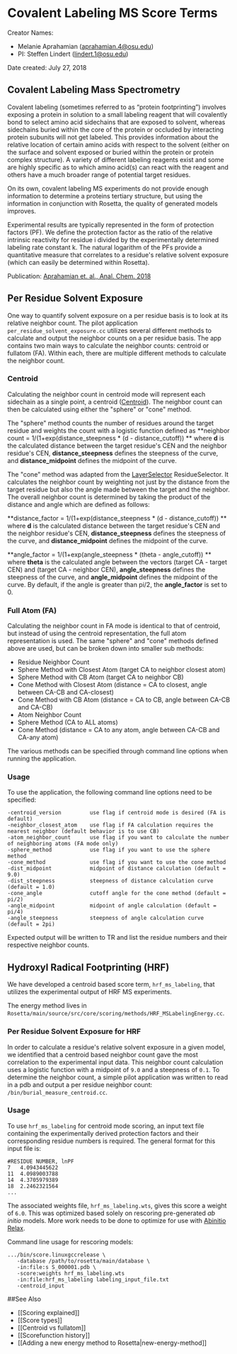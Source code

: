 # Covalent Labeling MS Score Terms

Creator Names:
* Melanie Aprahamian (aprahamian.4@osu.edu)
* PI: Steffen Lindert (lindert.1@osu.edu)

Date created: July 27, 2018

## Covalent Labeling Mass Spectrometry
Covalent labeling (sometimes referred to as “protein footprinting”) involves exposing a protein in solution to a small labeling reagent that will covalently bond to select amino acid sidechains that are exposed to solvent, whereas sidechains buried within the core of the protein or occluded by interacting protein subunits will not get labeled. This provides information about the relative location of certain amino acids with respect to the solvent (either on the surface and solvent exposed or buried within the protein or protein complex structure). A variety of different labeling reagents exist and some are highly specific as to which amino acid(s) can react with the reagent and others have a much broader range of potential target residues.

On its own, covalent labeling MS experiments do not provide enough information to determine a proteins tertiary structure, but using the information in conjunction with Rosetta, the quality of generated models improves.

Experimental results are typically represented in the form of protection factors (PF). We define the protection factor as the ratio of the relative intrinsic reactivity for residue i divided by the experimentally determined labeling rate constant k. The natural logarithm of the PFs provide a quantitative measure that correlates to a residue's relative solvent exposure (which can easily be determined within Rosetta).

Publication: [Aprahamian et. al., Anal. Chem. 2018](https://pubs.acs.org/doi/abs/10.1021/acs.analchem.8b01624)

## Per Residue Solvent Exposure
One way to quantify solvent exposure on a per residue basis is to look at its relative neighbor count. The pilot application `per_residue_solvent_exposure.cc` utilizes several different methods to calculate and output the neighbor counts on a per residue basis. The app contains two main ways to calculate the neighbor counts: centroid or fullatom (FA). Within each, there are multiple different methods to calculate the neighbor count. 

### Centroid
Calculating the neighbor count in centroid mode will represent each sidechain as a single point, a centroid ([Centroid](https://www.rosettacommons.org/docs/wiki/rosetta_basics/Glossary/Glossary#c)). The neighbor count can then be calculated using either the "sphere" or "cone" method.

The "sphere" method counts the number of residues around the target residue and weights the count with a logistic function defined as **neighbor count = 1/(1+exp(distance_steepness * (d - distance_cutoff)) **
where **d** is the calculated distance between the target residue's CEN and the neighbor residue's CEN, **distance_steepness** defines the steepness of the curve, and **distance_midpoint** defines the midpoint of the curve.

The "cone" method was adapted from the [LayerSelector](https://www.rosettacommons.org/docs/wiki/scripting_documentation/RosettaScripts/ResidueSelectors/ResidueSelectors#residueselectors_conformation-dependent-residue-selectors_layerselector) ResidueSelector. It calculates the neighbor count by weighting not just by the distance from the target residue but also the angle made between the target and the neighbor. The overall neighbor count is determined by taking the product of the distance and angle which are defined as follows:

**distance_factor = 1/(1+exp(distance_steepness * (d - distance_cutoff)) ** where **d** is the calculated distance between the target residue's CEN and the neighbor residue's CEN, **distance_steepness** defines the steepness of the curve, and **distance_midpoint** defines the midpoint of the curve.

**angle_factor = 1/(1+exp(angle_steepness * (theta - angle_cutoff)) ** where **theta** is the calculated angle between the vectors (target CA - target CEN) and (target CA - neighbor CEN), **angle_steepness** defines the steepness of the curve, and **angle_midpoint** defines the midpoint of the curve. By default, if the angle is greater than pi/2, the **angle_factor** is set to 0.

### Full Atom (FA)
Calculating the neighbor count in FA mode is identical to that of centroid, but instead of using the centroid representation, the full atom representation is used. The same "sphere" and "cone" methods defined above are used, but can be broken down into smaller sub methods:
* Residue Neighbor Count
 * Sphere Method with Closest Atom (target CA to neighbor closest atom)
 * Sphere Method with CB Atom (target CA to neighbor CB)
 * Cone Method with Closest Atom (distance = CA to closest, angle between CA-CB and CA-closest)
 * Cone Method with CB Atom (distance = CA to CB, angle between CA-CB and CA-CB)
* Atom Neighbor Count
 * Sphere Method (CA to ALL atoms)
 * Cone Method (distance = CA to any atom, angle between CA-CB and CA-any atom)

The various methods can be specified through command line options when running the application.

### Usage
To use the application, the following command line options need to be specified:
```
-centroid_version         use flag if centroid mode is desired (FA is default)
-neighbor_closest_atom    use flag if FA calculation requires the nearest neighbor (default behavior is to use CB)
-atom_neighbor_count      use flag if you want to calculate the number of neighboring atoms (FA mode only)
-sphere_method            use flag if you want to use the sphere method
-cone_method              use flag if you want to use the cone method
-dist_midpoint            midpoint of distance calculation (default = 9.0)
-dist_steepness           steepness of distance calculation curve (default = 1.0)
-cone_angle               cutoff angle for the cone method (default = pi/2)
-angle_midpoint           midpoint of angle calculation (default = pi/4)
-angle_steepness          steepness of angle calculation curve (default = 2pi)
```

Expected output will be written to TR and list the residue numbers and their respective neighbor counts.

## Hydroxyl Radical Footprinting (HRF)
We have developed a centroid based score term, `hrf_ms_labeling`, that utilizes the experimental output of HRF MS experiments.

The energy method lives in `Rosetta/main/source/src/core/scoring/methods/HRF_MSLabelingEnergy.cc`.

### Per Residue Solvent Exposure for HRF
In order to calculate a residue's relative solvent exposure in a given model, we identified that a centroid based neighbor count gave the most correlation to the experimental input data. This neighbor count calculation uses a logistic function with a midpoint of `9.0` and a steepness of `0.1`. To determine the neighbor count, a simple pilot application was written to read in a pdb and output a per residue neighbor count: `/bin/burial_measure_centroid.cc`.

### Usage
To use `hrf_ms_labeling` for centroid mode scoring, an input text file containing the experimentally derived protection factors and their corresponding residue numbers is required. The general format for this input file is:

```
#RESIDUE NUMBER, lnPF
7	4.0943445622
11	4.0989003788
14	4.3705979389
18	2.2462321564
...
```

The associated weights file, `hrf_ms_labeling.wts`, gives this score a weight of `6.0`. This was optimized based solely on rescoring pre-generated _ab initio_ models. More work needs to be done to optimize for use with [Abinitio Relax](https://www.rosettacommons.org/docs/wiki/application_documentation/structure_prediction/abinitio-relax).

Command line usage for rescoring models:
```
.../bin/score.linuxgccrelease \
   -database /path/to/rosetta/main/database \
   -in:file:s S_000001.pdb \
   -score:weights hrf_ms_labeling.wts 
   -in:file:hrf_ms_labeling labeling_input_file.txt 
   -centroid_input
```

##See Also

* [[Scoring explained]]
* [[Score types]]
* [[Centroid vs fullatom]]
* [[Scorefunction history]]
* [[Adding a new energy method to Rosetta|new-energy-method]]
